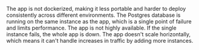 The app is not dockerized, making it less portable and harder to deploy consistently across different environments.
The Postgres database is running on the same instance as the app, which is a single point of failure and limits performance.
The app is not highly available. If the single instance fails, the whole app is down.
The app doesn't scale horizontally, which means it can't handle increases in traffic by adding more instances.